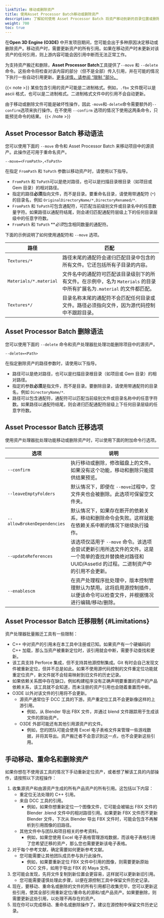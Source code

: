 ```yaml
---
linkTitle: 移动或删除资产
title: 使用Asset Processor Batch移动或删除资产
description: 了解如何使用 Asset Processor Batch 将资产移动到新的目录位置或删除资产，同时保持内部引用。
weight: 700
toc: true
---
```


在**Open 3D Engine (O3DE)** 中开发项目期间，您可能会出于多种原因决定移动或删除资产。移动资产时，需要更新资产的所有引用。如果在移动资产时未更新对该资产的任何引用，则上游内容可能会因引用中断而无法正常工作。

为支持资产搬迁和删除，**Asset Processor Batch**工具提供了`--move` 和 `--delete` 命令。这些命令将检查对该内容的部分（但不是全部）传入引用，并在可能的情况下执行一些自动引用更新。[更多详情，请参阅 “限制 ”部分。](#Limitations)

{{< note >}}
某些包含引用的资产可能是二进制格式。例如，`.fbx` 文件既可以是 ascii 格式，也可以是二进制格式。二进制格式文件中的引用不会自动更新。

由于移动或删除文件可能是破坏性操作，因此 `-move`和`-delete`命令需要额外的`--confirm`选项来执行操作。在不使用 `--confirm` 选项的情况下使用这两条命令，只能预览命令的结果。
{{< /note >}}

## Asset Processor Batch 移动语法

您可以使用下面的 `--move` 命令和 Asset Processor Batch 来移动项目中的源资产。此操作还可用于重命名资产。

`--move=<FromPath>,<ToPath>`

在指定 `FromPath` 和 `ToPath` 参数以移动资产时，请使用以下指导。

* `FromPath` 和 `ToPath`可以是绝对路径，也可以是扫描目录根目录（如项目或 Gem 目录）的相对路径。
* 指定的路径**必须**指向文件，而不是目录。要重命名目录，请使用带通配符 (`*`) 的目录名，例如 `OriginalDirectoryName/*,DirectoryRenamed/*`.
* `FromPath` 和 `ToPath`可包含通配符，可匹配当前级别文件或目录名中的任意数量字符。如果路径以通配符结尾，则会递归匹配通配符层级上下的任何目录层级中的任意字符数。
* `FromPath` 和 `ToPath` ***必须*包含相同数量的通配符。

下面的示例说明了如何使用通配符和 `--move` 选项。

| 路径 | 匹配 |
|------|------------|
| `Textures/*` | 路径末尾的通配符会递归匹配目录中包含的所有文件。它还包括所有子目录的内容。 |
| `Materials/*.material` | 文件名中的通配符可匹配该目录级别下的所有文件。在示例中，名为  `Materials` 的目录中所有扩展名为`.material` 的文件都匹配。 |
| `Textures*/` | 目录名称末尾的通配符不会匹配任何目录或文件。路径必须指向文件，因为源代码控制中不跟踪目录。 |

## Asset Processor Batch 删除语法

您可以使用下面的 `--delete` 命令和资产处理器批处理功能删除项目中的源资产。

`--delete=<Path>`

在指定删除资产的路径参数时，请使用以下指导。

* 路径可以是绝对路径，也可以是扫描目录根目录（如项目或 Gem 目录）的相对路径。
* 指定的参数**必须**是指文件，而不是目录。要删除目录，请使用带通配符的目录名，例如 `DirectoryName/*`.
* 路径可以包含通配符，通配符可以匹配当前级别文件或目录名称中的任意字符数。如果路径以通配符结尾，则会递归匹配通配符层级上下任何目录层级的任意字符数。

## Asset Processor Batch 迁移选项

使用资产处理器批处理功能移动或删除资产时，可以使用下面的附加命令行选项。

| 选项 | 说明 |
| - | - |
| `--confirm` | 执行移动或删除，修改磁盘上的文件。如果没有这个功能，移动和删除只能提供结果预览。 |
| `--leaveEmptyFolders` | 默认情况下，即使在 `--move`过程中，空文件夹也会被删除。此选项可保留空文件夹。|
| `--allowBrokenDependencies` |  默认情况下，如果存在断开的依赖关系，移动和删除命令会失败。这样就能在依赖关系中断的情况下继续执行操作。 |
| `--updateReferences` | 该选项仅适用于 `--move` 命令。该选项会尝试更新引用所选文件的文件。这是一个简单的查找并替换绝对路径和 UUID/AssetId 的过程。二进制资产中的引用不会更新。 |
| `--enablescm` | 在资产处理程序批处理中，版本控制管理默认为禁用。这将启用源控制插件，以便该命令可以检查文件，并根据情况进行编辑/移动/删除。 |

## Asset Processor Batch 迁移限制 {#Limitations}
资产处理器批量搬迁工具有一些限制：
* C++ 中对资产的引用未在本工具中注册或已知。如果资产有一个硬编码的 C++ 加载，那么当资产被重新定位时，该引用就会中断，需要手动查找和更新。
* 该工具支持 Perforce 集成，但不支持其他源控制集成。Git 有时会自己发现文件被重新定位，但并不总是如此。如果不使用源代码控制的文件重定位功能就重定位资产，新文件就不会轻易映射到旧文件的历史记录。
* 如果依赖关系图中存在缺口，例如构建程序没有正确声明要重置的资产的产品依赖关系，该工具就不会知道，而未注册的资产引用也会随着重置而中断。
* O3DE 以外对该文件的引用将不会更新。
   * 源资产通常位于 DCC 工具的下游。资产重定位工具不会更新像这样的上游引用。
      * 例如，从 Blender 导出 FBX 文件，并通过 blend 文件跟踪用于生成该文件的原始资产。
   * O3DE 外部可能还有其他引用源资产的文件。
      * 例如，您的团队可能会使用 Excel 电子表格文件来管理一些游戏数据，并将其导出。资产搬迁者不会意识到这一点，也不会更新这些引用。

## 手动移动、重命名和删除资产
如果你想在不使用该工具的情况下手动重新定位资产，或者想了解该工具的内部操作，请按照以下流程操作：
1. 收集源资产和由源资产生成的所有产品资产的所有引用。这包括以下内容：
   * 重定位无法处理的 C++ 引用。
   * 来自 DCC 工具的引用。
      * 例如，如果你想重新定位一个图像文件，它可能会被输出 FBX 文件的 Blender .blend 文件中的相对路径引用。如果更新 FBX 文件而不更新 Blender 文件，下次从 Blender 导出 FBX 文件时，可能会包含不再解析到引用图像的旧路径。
   * 其他文件中与团队和项目相关的参考资料。
      * 例如，如果您使用 Excel 电子表格管理游戏数据，而该电子表格引用了您希望迁移的资产，那么您也需要更新该电子表格。
1. 对于每个参考文献，确定需要如何更新参考文献。
   * 您可能需要让其他团队成员参与执行此操作。
      * 例如，如果要重新定位 FBX 文件中引用的图像，则需要更新原始 DCC 文件，如用于导出 FBX 的 Maya 文件。
1. 您可能会发现，先将文件复制到新位置会更容易，这样就可以更新新旧引用。
   * 您可能需要谨慎处理此步骤，以便在源控制工具中保留文件历史记录。
1. 现在，要移动、重命名或删除的文件的所有引用都已收集完毕，您可以更新这些引用，使其全部引用重新定位/重命名的源和/或产品资产。如果要删除，则需要更新这些引用，以处理不再存在的资产。
1. 现在你可以完成移动、重命名或删除操作了。建议在源控制中保留文件历史记录。
